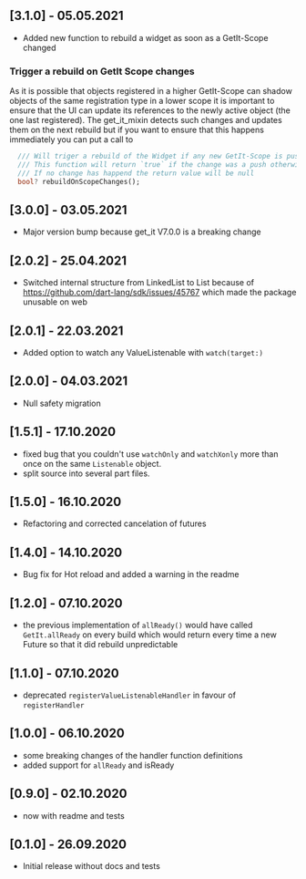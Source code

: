 ## [3.1.0] - 05.05.2021

* Added new function to rebuild a widget as soon as a GetIt-Scope changed
### Trigger a rebuild on GetIt Scope changes
As it is possible that objects registered in a higher GetIt-Scope can shadow objects of the same registration type in a lower scope it is important to ensure that the UI can update its references to the newly active object (the one last registered).
The get_it_mixin detects such changes and updates them on the next rebuild but if you want to ensure that this happens immediately you can put a call to 

```dart
  /// Will triger a rebuild of the Widget if any new GetIt-Scope is pushed or popped
  /// This function will return `true` if the change was a push otherwise `false`
  /// If no change has happend the return value will be null
  bool? rebuildOnScopeChanges();
```
## [3.0.0] - 03.05.2021

* Major version bump because get_it V7.0.0 is a breaking change

## [2.0.2] - 25.04.2021

* Switched internal structure from LinkedList to List because of  https://github.com/dart-lang/sdk/issues/45767 which made the package unusable on web

## [2.0.1] - 22.03.2021

* Added option to watch any ValueListenable with `watch(target:)`

## [2.0.0] - 04.03.2021

* Null safety migration

## [1.5.1] - 17.10.2020

* fixed bug that you couldn't use `watchOnly` and `watchXonly` more than once on the same `Listenable` object.
* split source into several part files.

## [1.5.0] - 16.10.2020

* Refactoring and corrected cancelation of futures

## [1.4.0] - 14.10.2020

* Bug fix for Hot reload and added a warning in the readme

## [1.2.0] - 07.10.2020

* the previous implementation of `allReady()` would have called `GetIt.allReady` on every build which would return every time a new Future so that it did rebuild unpredictable 

## [1.1.0] - 07.10.2020

* deprecated `registerValueListenableHandler` in favour of `registerHandler`

## [1.0.0] - 06.10.2020

* some breaking changes of the handler function definitions
* added support for `allReady` and isReady

## [0.9.0] - 02.10.2020

* now with readme and tests 

## [0.1.0] - 26.09.2020

* Initial release without docs and tests
